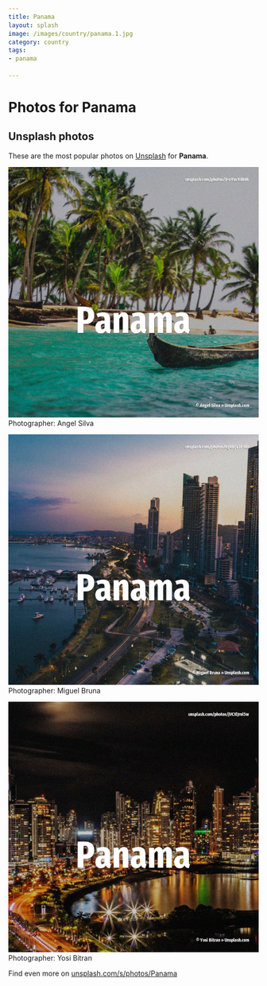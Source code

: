```yaml
---
title: Panama
layout: splash
image: /images/country/panama.1.jpg
category: country
tags:
- panama

---
```

# Photos for Panama
 
## Unsplash photos
These are the most popular photos on [Unsplash](https://unsplash.com) for **Panama**.
 
![Panama](/images/country/panama.1.jpg)
Photographer:  Angel Silva
 
![Panama](/images/country/panama.2.jpg)
Photographer:  Miguel Bruna
 
![Panama](/images/country/panama.3.jpg)
Photographer:  Yosi Bitran
 
Find even more on [unsplash.com/s/photos/Panama](https://unsplash.com/s/photos/Panama)
 
